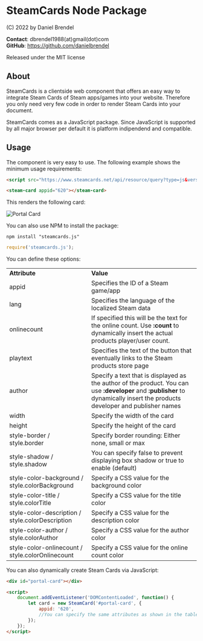 # SteamCards Node Package

(C) 2022 by Daniel Brendel

__Contact__: dbrendel1988(at)gmail(dot)com\
__GitHub__: https://github.com/danielbrendel

Released under the MIT license

## About
SteamCards is a clientside web component that offers an easy way to integrate Steam Cards of Steam apps/games into your website. Therefore you only need very few code in order to render Steam Cards into your document.

SteamCards comes as a JavaScript package. Since JavaScript is supported by all major browser per default it is platform indipendend and compatible. 

## Usage

The component is very easy to use. The following example shows the minimum usage requirements:

```html
<script src="https://www.steamcards.net/api/resource/query?type=js&version=v1"></script>

<steam-card appid="620"></steam-card>
```

This renders the following card:

![Portal Card](https://www.steamcards.net/img/portal_card.png)

You can also use NPM to install the package:

```
npm install "steamcards.js"
```
```javascript
require('steamcards.js');
```

You can define these options:

<table>
	<thead>
		<tr></tr>
		<tr></tr>
	</thead>
	<tbody>
		<tr>
			<td><strong>Attribute</strong></td>
			<td><strong>Value</strong></td>
		</tr>
		<tr>
			<td>appid</td>
			<td>Specifies the ID of a Steam game/app</td>
		</tr>
		<tr>
			<td>lang</td>
			<td>Specifies the language of the localized Steam data</td>
		</tr>
		<tr>
			<td>onlinecount</td>
			<td>If specified this will be the text for the online count. Use <b>:count</b> to dynamically insert the actual products player/user count.</td>
		</tr>
		<tr>
			<td>playtext</td>
			<td>Specifies the text of the button that eventually links to the Steam products store page</td>
		</tr>
		<tr>
			<td>author</td>
			<td>Specify a text that is displayed as the author of the product. You can use <b>:developer</b> and <b>:publisher</b> to dynamically insert the products developer and publisher names</td>
		</tr>
		<tr>
			<td>width</td>
			<td>Specify the width of the card</td>
		</tr>
		<tr>
			<td>height</td>
			<td>Specify the height of the card</td>
		</tr>
		<tr>
			<td>style-border / style.border</td>
			<td>Specify border rounding: Either none, small or max</td>
		</tr>
		<tr>
			<td>style-shadow / style.shadow</td>
			<td>You can specify false to prevent displaying box shadow or true to enable (default)</td>
		</tr>
		<tr>
			<td>style-color-background / style.colorBackground</td>
			<td>Specify a CSS value for the background color</td>
		</tr>
		<tr>
			<td>style-color-title / style.colorTitle</td>
			<td>Specify a CSS value for the title color</td>
		</tr>
		<tr>
			<td>style-color-description / style.colorDescription</td>
			<td>Specify a CSS value for the description color</td>
		</tr>
		<tr>
			<td>style-color-author / style.colorAuthor</td>
			<td>Specify a CSS value for the author color</td>
		</tr>
		<tr>
			<td>style-color-onlinecount / style.colorOnlinecount</td>
			<td>Specify a CSS value for the online count color</td>
		</tr>
	</tbody>
</table>

You can also dynamically create Steam Cards via JavaScript:

```html
<div id="portal-card"></div>

<script>
    document.addEventListener('DOMContentLoaded', function() {
        let card = new SteamCard('#portal-card', {
            appid: '620',
            //You can specify the same attributes as shown in the table above
        });
    });
</script>
```